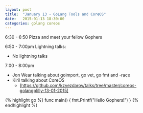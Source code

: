 ```yaml
---
layout: post
title:  "January 13 - GoLang Tools and CoreOS"
date:   2015-01-13 18:30:00
categories: golang coreos
---
```


6:30 - 6:50 Pizza and meet your fellow Gophers

6:50 - 7:00pm Lightning talks:

 * No lightning talks

7:00 - 8:00pm 

 * Jon Wear talking about goimport, go vet, go fmt and -race
 * Kiril talking about CoreOS
    * [https://github.com/kzvezdarov/talks/tree/master/coreos-golangplilly-13-01-2015]

{% highlight go %}
func main() {
   fmt.Printf("Hello Gophers!")
}
{% endhighlight %}


[https://github.com/kzvezdarov/talks/tree/master/coreos-golangplilly-13-01-2015]: https://github.com/kzvezdarov/talks/tree/master/coreos-golangplilly-13-01-2015
